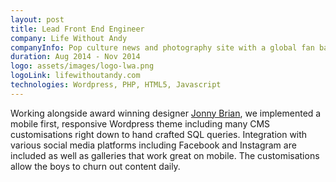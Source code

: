 ```yaml
---
layout: post
title: Lead Front End Engineer
company: Life Without Andy
companyInfo: Pop culture news and photography site with a global fan base. 
duration: Aug 2014 - Nov 2014
logo: assets/images/logo-lwa.png
logoLink: lifewithoutandy.com
technologies: Wordpress, PHP, HTML5, Javascript
---
```


Working alongside award winning designer [Jonny Brian](http://jonnybrian.com), we implemented a mobile first, responsive Wordpress theme including many CMS customisations right down to hand crafted SQL queries. Integration with various social media platforms including Facebook and Instagram are included as well as galleries that work great on mobile. The customisations allow the boys to churn out content daily.